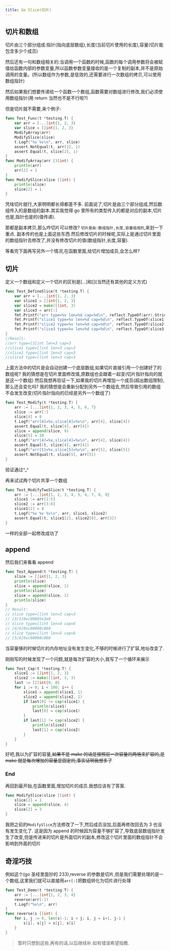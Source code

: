 ```yaml
---
title: Go Slice(切片)
---
```


## 切片和数组

切片由三个部分组成:指针(指向底层数组),长度(当前切片使用的长度),容量(切片能包含多少个成员)

然后还有一句和数组相关的:当调用一个函数的时候,函数的每个调用参数将会被赋值给函数内部的参数变量,所以函数参数变量接收的是一个复制的副本,并不是原始调用的变量。(所以数组作为参数,是低效的,还需要进行一次数组的拷贝,可以使用数组指针)

然后如果我们想要传递给一个函数一个数组,函数需要对数组进行修改,我们必须使用数组指针(用 return 当然也不是不行啦?)

但是切片就不需要,来个例子:

```go
func Test_Func(t *testing.T) {
	var arr = [...]int{1, 2, 3}
	var slice = []int{1, 2, 3}
	ModifyArray(arr)
	ModifySlice(slice)
	t.Logf("%v %v\n", arr, slice)
	assert.NotEqual(t, arr[2], 1)
	assert.Equal(t, slice[2], 1)
}
func ModifyArray(arr [3]int) {
	println(arr)
	arr[2] = 1
}
func ModifySlice(slice []int) {
	println(slice)
	slice[2] = 1
}
```

凭啥切片就行,大家明明都长得都差不多.
前面说了,切片是由三个部分组成,然后数组传入的是数组的副本.其实我觉得 go 里所有的类型传入的都是对应的副本,切片也是,指针也是的(值传递).

那都是副本拷贝,那么咋切片可以修改?
`切片是由:数组指针,长度,容量组成的`,来划一下重点.
副本传的也是上面这些东西.然后修改切片的时候呢,实际上是通过切片里面的数组指针去修改了,并没有修改切片的值(数组指针,长度,容量).

等看完下面再写另外一个情况,在函数里面,给切片增加成员,会怎么样?

## 切片

定义一个数组和定义一个切片的区别是[...]和\[\](当然还有其他的定义方式)

```go
func Test_DefineSlice(t *testing.T) {
	var arr = [...]int{1, 2, 3}
	var slice1 = []int{1, 2, 3}
	var slice2 = make([]int, 3)
	var slice3 = arr[:]
	fmt.Printf("arr type=%v len=%d cap=%d\n", reflect.TypeOf(arr).String(), len(arr), cap(arr))
	fmt.Printf("slice1 type=%v len=%d cap=%d\n", reflect.TypeOf(slice1).String(), len(slice1), cap(slice1))
	fmt.Printf("slice2 type=%v len=%d cap=%d\n", reflect.TypeOf(slice2).String(), len(slice2), cap(slice2))
	fmt.Printf("slice3 type=%v len=%d cap=%d\n", reflect.TypeOf(slice3).String(), len(slice3), cap(slice3))
}
//Result:
//arr type=[3]int len=3 cap=3
//slice1 type=[]int len=3 cap=3
//slice2 type=[]int len=3 cap=3
//slice3 type=[]int len=3 cap=3
```

上面方法中的切片是会自动创建一个底层数组,如果切片直接引用一个创建好了的数组呢?
我的猜想是在切片里面修改值,原数组也会跟着一起变(切片指针指向的就是这一个数组)
然后我想再验证一下,如果我的切片再增加一个成员(超出数组限制),那么还会变化吗?
我的猜想是会重新分配到另外一个数组去,然后导致引用的数组不会发生改变(切片指针指向的已经是另外一个数组了)

```go
func Test_Modify(t *testing.T) {
	arr := [...]int{1, 2, 3, 4, 5, 6, 7}
	slice := arr[:]
	slice[4] = 8
	t.Logf("arr[4]=%v,slice[4]=%v\n", arr[4], slice[4])
	assert.Equal(t, slice[4], arr[4])
	slice = append(slice, 9)
	slice[5] = 10
	t.Logf("arr[4]=%v,slice[4]=%v\n", arr[4], slice[4])
	assert.Equal(t, slice[4], arr[4])
	t.Logf("arr[5]=%v,slice[5]=%v\n", arr[5], slice[5])
	assert.NotEqual(t, slice[5], arr[5])
}
```

验证通过^\_^

再来试试两个切片共享一个数组

```go
func Test_ModifyTwoSlice(t *testing.T) {
	arr := [...]int{1, 2, 3, 4, 5, 6, 7, 8, 9}
	slice1 := arr[1:5]
	slice2 := arr[3:8]
	slice1[2] = 8
	t.Logf("%v %v %v\n", arr, slice1, slice2)
	assert.Equal(t, slice1[2], slice2[0], arr[3])
}
```

一样的全部一起修改成功了

## append

然后我们来看看 append

```go
func Test_Append(t *testing.T) {
	slice := []int{1, 2, 3}
	println(slice)
	slice = append(slice, 1)
	println(slice)
	slice = append(slice, 1)
	println(slice)
}
// Result:
// slice type=[]int len=3 cap=3
// [3/3]0xc00005e3e0
// slice type=[]int len=4 cap=6
// [4/6]0xc00008c060
// slice type=[]int len=5 cap=6
// [5/6]0xc00008c060
```

当容量够的时候切片的内存地址没有发生变化,不够的时候进行了扩容,地址改变了.

刚刚写的时候发现了一个问题,就是每次扩容的大小,我写了一个循环来展示

```go
func Test_Cap(t *testing.T) {
	slice1 := []int{1, 2, 3}
	slice2 := make([]int, 3, 3)
	last := [2]int{0, 0}
	for i := 0; i < 100; i++ {
		slice1 = append(slice1, 1)
		slice2 = append(slice2, 1)
		if last[0] != cap(slice1) {
			println(slice1)
			last[0] = cap(slice1)
		}
		if last[1] != cap(slice2) {
			println(slice2)
			last[1] = cap(slice2)
		}
	}
}
```

好吧,我以为扩容的容量,~~如果不是 make 的话是按照前一次容量的两倍来扩容的,是 make 就是每次增加的容量是固定的,事实证明我想多了~~

### End

再回到最开始,在函数里面,增加切片的成员.我想应该有了答案.

```go
func ModifySlice(slice []int) {
	slice[2] = 1
	slice = append(slice, 4)
	slice[2] = 3
}
```

我把之前的`ModifySlice`方法修改了一下,然后成员没加,后面再修改回去为 3 也没有发生变化了.
这是因为 append 的时候因为容量不够扩容了,导致底层数组指针发生了改变,但是传进来的切片是外面切片的副本,修改这个切片里面的数组指针不会影响到外面的切片

## 奇淫巧技

例如这个(go 圣经里面抄的 233),reverse 的参数是切片,但是我们需要处理的是一个数组,这里我们就可以直接用`arr[:]`把数组转化为切片进行处理

```go
func Test_Demo(t *testing.T) {
	arr := [...]int{1, 2, 3, 4}
	reverse(arr[:])
	t.Logf("%v\n", arr)
}
func reverse(s []int) {
	for i, j := 0, len(s)-1; i < j; i, j = i+1, j-1 {
		s[i], s[j] = s[j], s[i]
	}
}
```

> 暂时只想到这些,再有的话,以后继续补.如有错误希望指教.
